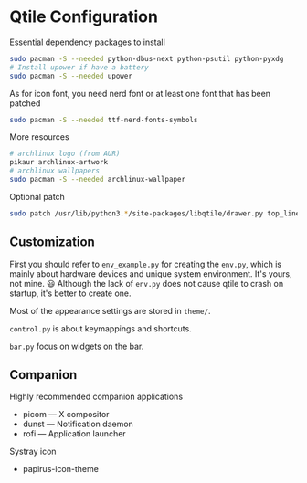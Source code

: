 # Qtile Configuration

Essential dependency packages to install

```bash
sudo pacman -S --needed python-dbus-next python-psutil python-pyxdg
# Install upower if have a battery
sudo pacman -S --needed upower
```

As for icon font, you need nerd font or at least one font
that has been patched

```bash
sudo pacman -S --needed ttf-nerd-fonts-symbols
```

More resources

```bash
# archlinux logo (from AUR)
pikaur archlinux-artwork
# archlinux wallpapers
sudo pacman -S --needed archlinux-wallpaper
```

Optional patch

```bash
sudo patch /usr/lib/python3.*/site-packages/libqtile/drawer.py top_line.patch
```

## Customization

First you should refer to `env_example.py` for creating the `env.py`,
which is mainly about hardware devices and unique system environment.
It's yours, not mine. 😃
Although the lack of `env.py` does not cause qtile to crash on startup,
it's better to create one.

Most of the appearance settings are stored in `theme/`.

`control.py` is about keymappings and shortcuts.

`bar.py` focus on widgets on the bar.

## Companion

Highly recommended companion applications

- picom — X compositor
- dunst — Notification daemon
- rofi — Application launcher

Systray icon

- papirus-icon-theme
